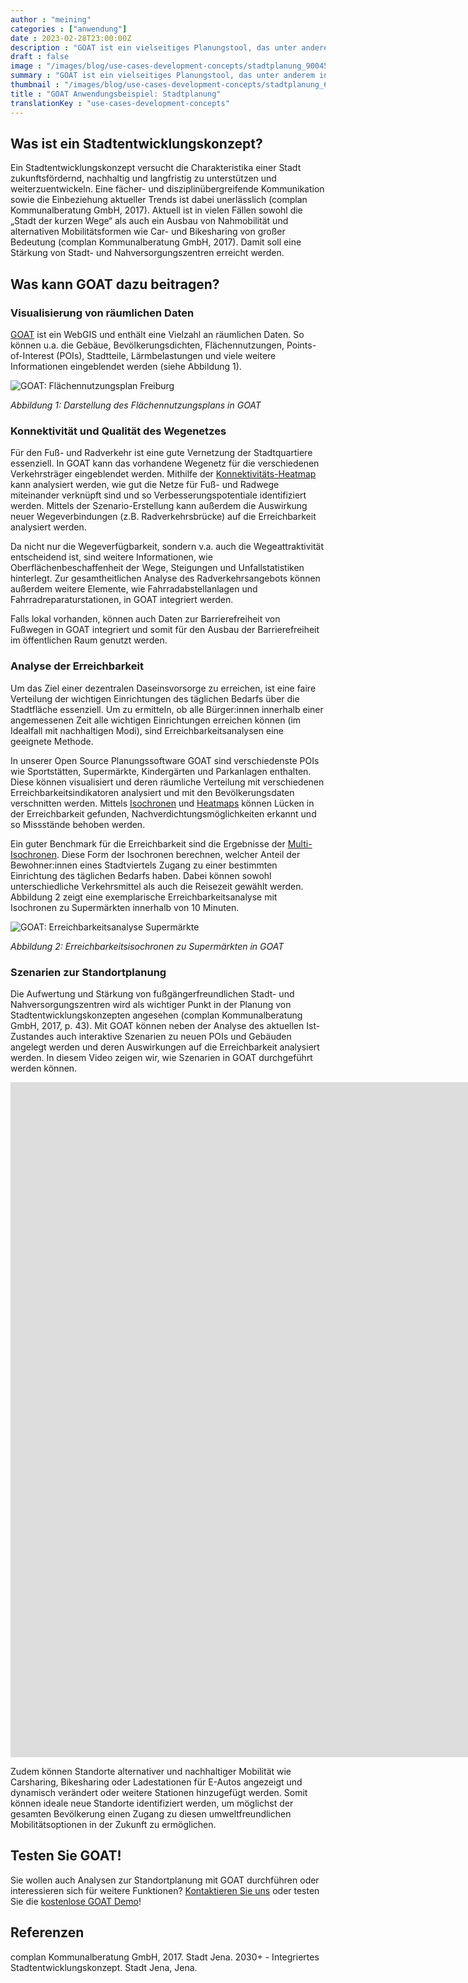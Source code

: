 ```yaml
---
author : "meining"
categories : ["anwendung"]
date : 2023-02-28T23:00:00Z
description : "GOAT ist ein vielseitiges Planungstool, das unter anderem in der Standortplanung eingesetzt werden kann. In diesem Blogpost geben wir einen näheren Einblick zum Einsatz von GOAT in Stadtentwicklungskonzepten."
draft : false
image : "/images/blog/use-cases-development-concepts/stadtplanung_900450.webp"
summary : "GOAT ist ein vielseitiges Planungstool, das unter anderem in der Standortplanung eingesetzt werden kann. In diesem Blogpost geben wir einen näheren Einblick zum Einsatz von GOAT in Stadtentwicklungskonzepten."
thumbnail : "/images/blog/use-cases-development-concepts/stadtplanung_600450.webp"
title : "GOAT Anwendungsbeispiel: Stadtplanung"
translationKey : "use-cases-development-concepts"
---
```

## Was ist ein Stadtentwicklungskonzept?

Ein Stadtentwicklungskonzept versucht die Charakteristika einer Stadt zukunftsfördernd, nachhaltig und langfristig zu unterstützen und weiterzuentwickeln. Eine fächer- und disziplinübergreifende Kommunikation sowie die Einbeziehung aktueller Trends ist dabei unerlässlich (complan Kommunalberatung GmbH, 2017). Aktuell ist in vielen Fällen sowohl die „Stadt der kurzen Wege“ als auch ein Ausbau von Nahmobilität und alternativen Mobilitätsformen wie Car- und Bikesharing von großer Bedeutung (complan Kommunalberatung GmbH, 2017). Damit soll eine Stärkung von Stadt- und Nahversorgungszentren erreicht werden.

## Was kann GOAT dazu beitragen?

### Visualisierung von räumlichen Daten

[GOAT](/../goat/ "Was ist GOAT?") ist ein WebGIS und enthält eine Vielzahl an räumlichen Daten. So können u.a. die Gebäue, Bevölkerungsdichten, Flächennutzungen, Points-of-Interest (POIs), Stadtteile, Lärmbelastungen und viele weitere Informationen eingeblendet werden (siehe Abbildung 1).

![GOAT: Flächennutzungsplan Freiburg](/images/blog/use-cases-development-concepts/abb1-de.webp "GOAT: Flächennutzungsplan Freiburg")

_Abbildung 1: Darstellung des Flächennutzungsplans in GOAT_

### Konnektivität und Qualität des Wegenetzes

Für den Fuß- und Radverkehr ist eine gute Vernetzung der Stadtquartiere essenziell. In GOAT kann das vorhandene Wegenetz für die verschiedenen Verkehrsträger eingeblendet werden. Mithilfe der [Konnektivitäts-Heatmap](/docs/heatmap-connectivity/ "Dokumentation zur Konnektivitäts-Heatmap") kann analysiert werden, wie gut die Netze für Fuß- und Radwege miteinander verknüpft sind und so Verbesserungspotentiale identifiziert werden. Mittels der Szenario-Erstellung kann außerdem die Auswirkung neuer Wegeverbindungen (z.B. Radverkehrsbrücke) auf die Erreichbarkeit analysiert werden.

Da nicht nur die Wegeverfügbarkeit, sondern v.a. auch die Wegeattraktivität entscheidend ist, sind weitere Informationen, wie Oberflächenbeschaffenheit der Wege, Steigungen und Unfallstatistiken hinterlegt. Zur gesamtheitlichen Analyse des Radverkehrsangebots können außerdem weitere Elemente, wie Fahrradabstellanlagen und Fahrradreparaturstationen, in GOAT integriert werden.

Falls lokal vorhanden, können auch Daten zur Barrierefreiheit von Fußwegen in GOAT integriert und somit für den Ausbau der Barrierefreiheit im öffentlichen Raum genutzt werden.

### Analyse der Erreichbarkeit

Um das Ziel einer dezentralen Daseinsvorsorge zu erreichen, ist eine faire Verteilung der wichtigen Einrichtungen des täglichen Bedarfs über die Stadtfläche essenziell. Um zu ermitteln, ob alle Bürger:innen innerhalb einer angemessenen Zeit alle wichtigen Einrichtungen erreichen können (im Idealfall mit nachhaltigen Modi), sind Erreichbarkeitsanalysen eine geeignete Methode.

In unserer Open Source Planungssoftware GOAT sind verschiedenste POIs wie Sportstätten, Supermärkte, Kindergärten und Parkanlagen enthalten. Diese können visualisiert und deren räumliche Verteilung mit verschiedenen Erreichbarkeitsindikatoren analysiert und mit den Bevölkerungsdaten verschnitten werden. Mittels [Isochronen](/docs/alphashape/ "Dokumentation zu Isochronen") und [Heatmaps](/docs/heatmap/ "Dokumentation zu Heatmaps") können Lücken in der Erreichbarkeit gefunden, Nachverdichtungsmöglichkeiten erkannt und so Missstände behoben werden.

Ein guter Benchmark für die Erreichbarkeit sind die Ergebnisse der [Multi-Isochronen](/tutorials/multiisochrones/ "Tutorial zu Multi-Isochronen"). Diese Form der Isochronen berechnen, welcher Anteil der Bewohner:innen eines Stadtviertels Zugang zu einer bestimmten Einrichtung des täglichen Bedarfs haben. Dabei können sowohl unterschiedliche Verkehrsmittel als auch die Reisezeit gewählt werden. Abbildung 2 zeigt eine exemplarische Erreichbarkeitsanalyse mit Isochronen zu Supermärkten innerhalb von 10 Minuten.

![GOAT: Erreichbarkeitsanalyse Supermärkte](/images/blog/use-cases-development-concepts/abb2-de.webp "GOAT: Erreichbarkeitsanalyse Supermärkte")

_Abbildung 2: Erreichbarkeitsisochronen zu Supermärkten in GOAT_

### Szenarien zur Standortplanung

Die Aufwertung und Stärkung von fußgängerfreundlichen Stadt- und Nahversorgungszentren wird als wichtiger Punkt in der Planung von Stadtentwicklungskonzepten angesehen (complan Kommunalberatung GmbH, 2017, p. 43). Mit GOAT können neben der Analyse des aktuellen Ist-Zustandes auch interaktive Szenarien zu neuen POIs und Gebäuden angelegt werden und deren Auswirkungen auf die Erreichbarkeit analysiert werden. In diesem Video zeigen wir, wie Szenarien in GOAT durchgeführt werden können.

<iframe class="embed-responsive-item" src="https://player.vimeo.com/video/411721219" frameborder="0" webkitallowfullscreen mozallowfullscreen allowfullscreen data-uk-responsive width="1920" height="1080"></iframe>

Zudem können Standorte alternativer und nachhaltiger Mobilität wie Carsharing, Bikesharing oder Ladestationen für E-Autos angezeigt und dynamisch verändert oder weitere Stationen hinzugefügt werden. Somit können ideale neue Standorte identifiziert werden, um möglichst der gesamten Bevölkerung einen Zugang zu diesen umweltfreundlichen Mobilitätsoptionen in der Zukunft zu ermöglichen.

## Testen Sie GOAT!

Sie wollen auch Analysen zur Standortplanung mit GOAT durchführen oder interessieren sich für weitere Funktionen? [Kontaktieren Sie uns](/kontakt/ "Kontakt zu Plan4Better") oder testen Sie die [kostenlose GOAT Demo](/request-demo/ "Unverbindliche Anmeldung zur kostenlosen Demoversion")!

## Referenzen

complan Kommunalberatung GmbH, 2017. Stadt Jena. 2030+ - Integriertes Stadtentwicklungskonzept. Stadt Jena, Jena.